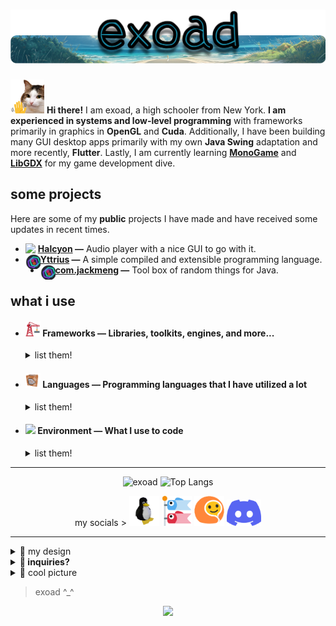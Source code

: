 <h1 align="center">
  <img src="title_pic.png" alt="exoad"/>
</h1>

<img src="wave.png" width=54/> **Hi there!** I am exoad, a high schooler from New York. **I am experienced in systems and low-level programming** with frameworks primarily in graphics in **OpenGL** and **Cuda**. Additionally, I have been building many GUI desktop apps primarily with my own **Java Swing** adaptation and more recently, **Flutter**. Lastly, I am currently learning [**MonoGame**](https://www.monogame.net/) and [**LibGDX**](https://libgdx.com/) for my game development dive.

<h2>some projects</h2>

Here are some of my **public** projects I have made and have received some updates in recent times.

<ul>
  <li>
    <a href="https://github.com/Halcyoninae"> <img align="left" src="https://github.com/Halcyoninae/Halcyon.c/blob/master/assets/app/Halcyon_Logo.png" width=20> <strong>Halcyon</a>   —</strong>   Audio player with a nice GUI to go with it.
  </li>
  <li>
    <a href="https://github.com/exoad/yttriuslang.c"> <img align="left" src="unknown.png" width=24> <strong>Yttrius</a>   —</strong>   A simple compiled and extensible programming language.
  </li>
  <li>
    <a href="https://github.com/exoad/com.jackmeng"> <img align="left" src="unknown.png" width=24> <strong>com.jackmeng</a>   —</strong>   Tool box of random things for Java.
  </li>    
</ul>

<h2>what i use</h2>


<ul>
  <li>
    <h4> <img src="construction.png" width=24/> <strong>Frameworks   —</strong>   Libraries, toolkits, engines, and more...</h4>
    <details>
      <summary>
        list them!
      </summary>
    <ul>
      <li><a href="https://www.glfw.org/"> <img align="left" src="OpenGL_100px_June16.png" width=24>GLFW</a></li>
      <li><a href="https://flutter.dev"> <img align="left" src="https://storage.googleapis.com/cms-storage-bucket/0dbfcc7a59cd1cf16282.png" width=16>Flutter</a></li>
      <li><a href="https://docs.oracle.com/en/java/javase/17/docs/api/java.desktop/javax/swing/package-summary.html"> <img align="left" src="https://brandslogos.com/wp-content/uploads/images/java-logo-2.png" width=16>Swing</a></li>
      <li><a href="https://github.com/Kode/Kha"> <img align="left" src="https://haxe.org/img/branding/haxe-logo-glyph.png" width=20>Kha</a></li>
      <li><a href="https://www.google.com/search?client=firefox-b-1-d&q=libgdx"> <img align="left" src="https://avatars.githubusercontent.com/u/509841?s=200&v=4" width=20>LibGDX</a></li>
      <li><a href="https://www.monogame.net/"> <img align="left" src="https://github.com/MonoGame/MonoGame.Logo/raw/master/FullColorOnLight/LogoOnly_128px.png?raw=true" width=20>MonoGame</a></li>
      <li><a href="https://nodejs.org/en"> <img align="left" src="nodejs.png" width=20>NodeJS <em>[including NPM packages]</em></a></li>
      <li><a href="https://llvm.org/"> <img align="left" src="https://llvm.org/img/DragonMedium.png" width=20>LLVM</a></li>
      <li><a href="https://github.com/Kode/Kha"> <img align="left" src="https://github.com/Kode.png?size=512" width=20>Kha</a></li>
      <li><a href="https://tauri.app/"> <img align="left" src="tauri.png" width=20>Tauri</a></li>
      <li><a href="https://skia.org/"> <img align="left" src="https://upload.wikimedia.org/wikipedia/en/thumb/3/33/Skia_Project_Logo.svg/263px-Skia_Project_Logo.svg.png" width=20>Skia</a></li>
    </ul>
    </details>
  </li>
  <li>
    <h4><img src="command_block.gif" width=24 /> <strong>Languages   —</strong>   Programming languages that I have utilized a lot</h4>
    <details>
    <summary>
      list them!
    </summary>
    <ul>
      <li>
        <strong>Object Oriented</strong>
        <ul>
          <li>Java/Kotlin (>3) </li>
          <li>Dart (>2)</li>
          <li>C++ (>4)</li>
          <li>Haxe (>3)</li>
          <li>C# (>0.5)</li>
        </ul>
      </li>
      <li>
        <strong>Script-based</strong>
        <ul>
          <li>JavaScript (>2)</li>
          <li>Lua (>4)</li>
        </ul>
      </li>
      <li>
        <strong>General</strong>
        <ul>
          <li>C (>5)</li>
          <li>Rust (>0.5)</li>
        </ul>
      </li>
    </ul>
    </details>
  </li>
  <li>
    <h4><img src="https://emojigraph.org/media/google/night-with-stars_1f303.png" width=24 /> <strong>Environment   —</strong>   What I use to code</h4>
    <details>
    <summary>list them!</summary>
    <ul>
      <li><strong>Editors</strong>: <a href="https://code.visualstudio.com/"><img src="https://img.shields.io/badge/Visual%20Studio%20Code-0078d7.svg?style=flat-square&logo=visual-studio-code&logoColor=white" alt="VSCode" /></a> <a href="https://www.jetbrains.com/idea/"><img src="https://img.shields.io/badge/IntelliJIDEA-000000.svg?style=flat-square&logo=intellij-idea&logoColor=white" alt="IntelliJ IDEA" /></a></li>
      <li><strong>Browser</strong>: <a href="https://www.mozilla.org/en-US/firefox/new/"><img src="https://img.shields.io/badge/Firefox-FF7139?style=flat-square&logo=Firefox-Browser&logoColor=white" alt="Firefox" /></a></li>
      <li><strong>OS</strong>: <a href="https://manjaro.org/"><img src="https://img.shields.io/badge/Manjaro-35BF5C?style=flat-square&logo=Manjaro&logoColor=white" alt="Manjaro" /></a></li>
    </ul>
    </details>
  </li>
</ul>

<hr>

<div align="center">
  

![exoad](https://github-readme-stats.vercel.app/api?username=exoad&show_icons=true&hide_border=true&hide_title=true&&include_all_commits=true&ring_color=f74f8a&bg_color=000&text_color=4EFA74&icon_color=f0a433&number_format=long)
![Top Langs](https://github-readme-stats.vercel.app/api/top-langs/?username=exoad&layout=compact&langs_count=8&hide_border=true&hide_title=true&bg_color=000&text_color=4EFA74&icon_color=f0a433)

my socials > 
<a href="https://github.com/exoad"><img src="1689908066576652.gif" height=48 /></a>
<a href="https://open.spotify.com/playlist/25rvIynJB1LPLHkhJpMyGq?si=c19fec2d74374cac"><img src="carp_flag.png" height=48 /></a>
<a href="https://www.youtube.com/@exoad"><img src="i-gif.gif" height=48 /></a>
<a href="https://discord.gg/PbJQRT9zQ8"><img src="discord-mark-blue.png" height=42/></a>
</div>

<hr>

<be>

<details>
  <summary>🎨 my design</summary>
  I do not have a specific design that you can recognize. However, my main color palette in these colors:
  
  <img src="colormap.png" />

  **in the old days,** my main brand color was `#89eda4`: a bright teal/mint color.
</details>

<details>
<summary>
<strong>🎀 inquiries?</strong>
</summary>
  
if you have inquiries regarding my software, give me a forward through my discord server: [link](https://discord.gg/PbJQRT9zQ8)

</details>

<details>
  <summary>
    🏮 cool picture
  </summary>

<div align="center">
<img src="海沿いの道.png"/>
</div>
  
</details>

> exoad ^_^
<div align="center">
  
![](https://profile-counter.glitch.me/exoad/count.svg)

</div>
